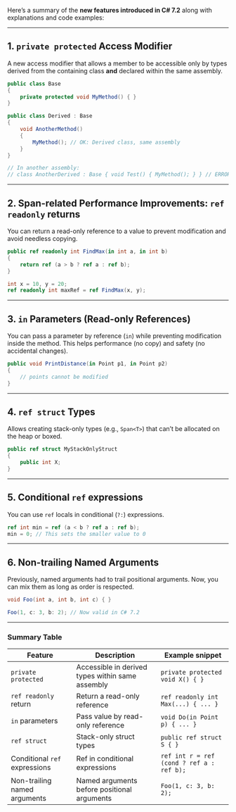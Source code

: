 Here’s a summary of the **new features introduced in C# 7.2** along with explanations and code examples:

---

## 1. **`private protected` Access Modifier**
A new access modifier that allows a member to be accessible only by types derived from the containing class **and** declared within the same assembly.

```csharp
public class Base
{
    private protected void MyMethod() { }
}

public class Derived : Base
{
    void AnotherMethod()
    {
        MyMethod(); // OK: Derived class, same assembly
    }
}

// In another assembly:
// class AnotherDerived : Base { void Test() { MyMethod(); } } // ERROR
```

---

## 2. **Span-related Performance Improvements: `ref readonly` returns**
You can return a read-only reference to a value to prevent modification and avoid needless copying.

```csharp
public ref readonly int FindMax(in int a, in int b)
{
    return ref (a > b ? ref a : ref b);
}

int x = 10, y = 20;
ref readonly int maxRef = ref FindMax(x, y);
```

---

## 3. **`in` Parameters (Read-only References)**
You can pass a parameter by reference (`in`) while preventing modification inside the method. This helps performance (no copy) and safety (no accidental changes).

```csharp
public void PrintDistance(in Point p1, in Point p2)
{
    // points cannot be modified
}
```

---

## 4. **`ref struct` Types**
Allows creating stack-only types (e.g., `Span<T>`) that can’t be allocated on the heap or boxed.

```csharp
public ref struct MyStackOnlyStruct
{
    public int X;
}
```

---

## 5. **Conditional `ref` expressions**
You can use `ref` locals in conditional (`?:`) expressions.

```csharp
ref int min = ref (a < b ? ref a : ref b);
min = 0; // This sets the smaller value to 0
```

---

## 6. **Non-trailing Named Arguments**
Previously, named arguments had to trail positional arguments. Now, you can mix them as long as order is respected.

```csharp
void Foo(int a, int b, int c) { }

Foo(1, c: 3, b: 2); // Now valid in C# 7.2
```

---

### Summary Table

| Feature                         | Description                                                                   | Example snippet                                  |
|----------------------------------|-------------------------------------------------------------------------------|--------------------------------------------------|
| `private protected`              | Accessible in derived types within same assembly                              | `private protected void X() { }`                 |
| `ref readonly` return            | Return a read-only reference                                                  | `ref readonly int Max(...) { ... }`              |
| `in` parameters                  | Pass value by read-only reference                                             | `void Do(in Point p) { ... }`                    |
| `ref struct`                     | Stack-only struct types                                                       | `public ref struct S { }`                        |
| Conditional `ref` expressions    | Ref in conditional expressions                                                | `ref int r = ref (cond ? ref a : ref b);`        |
| Non-trailing named arguments     | Named arguments before positional arguments                                   | `Foo(1, c: 3, b: 2);`                            |


